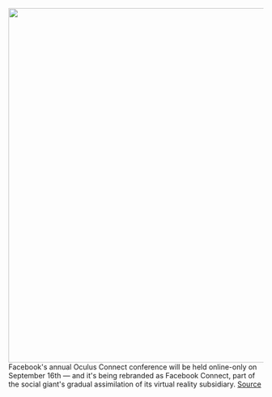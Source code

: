 <img src='https://cdn.vox-cdn.com/thumbor/zyUgnexr7VivNqoIGI27YJRCArA=/0x0:2040x1360/1200x800/filters:focal(857x517:1183x843)/cdn.vox-cdn.com/uploads/chorus_image/image/67292538/akrales_190429_3371_0039.0.jpg' width='700px' /><br/>
Facebook's annual Oculus Connect conference will be held online-only on September 16th — and it's being rebranded as Facebook Connect, part of the social giant's gradual assimilation of its virtual reality subsidiary.
<a href='https://www.theverge.com/2020/8/25/21399752/oculus-connect-7-date-renamed-facebook-reality-labs-new-quest'> Source <a/>